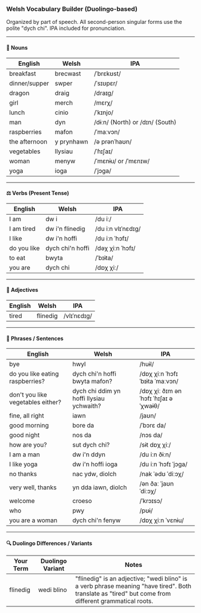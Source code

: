 ### Welsh Vocabulary Builder (Duolingo-based)

Organized by part of speech. All second-person singular forms use the polite "dych chi". IPA included for pronunciation.

---

#### 🐉 Nouns

| English       | Welsh      | IPA                             |
| ------------- | ---------- | ------------------------------- |
| breakfast     | brecwast   | /ˈbrɛkʊst/                      |
| dinner/supper | swper      | /ˈsɪʊpɛr/                       |
| dragon        | draig      | /draɪɡ/                         |
| girl          | merch      | /mɛrχ/                          |
| lunch         | cinio      | /ˈkɪnjo/                        |
| man           | dyn        | /dɨːn/ (North) or /dɪn/ (South) |
| raspberries   | mafon      | /ˈmaːvɔn/                       |
| the afternoon | y prynhawn | /ə prənˈhaʊn/                   |
| vegetables    | llysiau    | /ˈɦɪʃaɪ/                        |
| woman         | menyw      | /ˈmɛnɨu/ or /ˈmɛnɪw/            |
| yoga          | ioga       | /ˈjɔɡa/                         |

---

#### ⚖️ Verbs (Present Tense)

| English     | Welsh            | IPA                |
| ----------- | ---------------- | ------------------ |
| I am        | dw i             | /du iː/            |
| I am tired  | dw i'n flinedig  | /du iːn vlɪˈnɛdɪɡ/ |
| I like      | dw i'n hoffi     | /du iːn ˈhɔfɪ/     |
| do you like | dych chi'n hoffi | /dəχ χiːn ˈhɔfɪ/   |
| to eat      | bwyta            | /ˈbɪɨta/           |
| you are     | dych chi         | /dɒχ χiː/          |

---

#### 🎨 Adjectives

| English | Welsh    | IPA         |
| ------- | -------- | ----------- |
| tired   | flinedig | /vlɪˈnɛdɪɡ/ |

---

#### 🧩 Phrases / Sentences

| English                           | Welsh                                    | IPA                                   |
| --------------------------------- | ---------------------------------------- | ------------------------------------- |
| bye                               | hwyl                                     | /huɨl/                                |
| do you like eating raspberries?  | dych chi'n hoffi bwyta mafon?            | /dɒχ χiːn ˈhɔfɪ ˈbɪɨta ˈmaːvɔn/       |
| don't you like vegetables either?| dych chi ddim yn hoffi llysiau ychwaith? | /dɒχ χiː ðɪm ən ˈhɔfɪ ˈɦɪʃaɪ əˈχwaɨθ/ |
| fine, all right                   | iawn                                     | /jaʊn/                                |
| good morning                      | bore da                                  | /ˈbɔrɛ da/                            |
| good night                        | nos da                                   | /nɔs da/                              |
| how are you?                      | sut dych chi?                            | /sɨt dɒχ χiː/                         |
| I am a man                        | dw i'n ddyn                              | /du iːn ðɨːn/                         |
| I like yoga                       | dw i'n hoffi ioga                        | /du iːn ˈhɔfɪ ˈjɔɡa/                  |
| no thanks                         | nac ydw, diolch                          | /nak ˈədʊ ˈdiːɔχ/                     |
| very well, thanks                 | yn dda iawn, diolch                      | /ən ðaː ˈjaʊn ˈdiːɔχ/                 |
| welcome                           | croeso                                   | /ˈkrɔɪsɔ/                             |
| who                               | pwy                                      | /pʊɨ/                                 |
| you are a woman                   | dych chi'n fenyw                         | /dɒχ χiːn ˈvɛnɨu/                     |

---

#### 🔍 Duolingo Differences / Variants

| Your Term | Duolingo Variant | Notes                                                                                                                                                |
| --------- | ---------------- | ---------------------------------------------------------------------------------------------------------------------------------------------------- |
| flinedig  | wedi blino       | "flinedig" is an adjective; "wedi blino" is a verb phrase meaning "have tired". Both translate as "tired" but come from different grammatical roots. |

